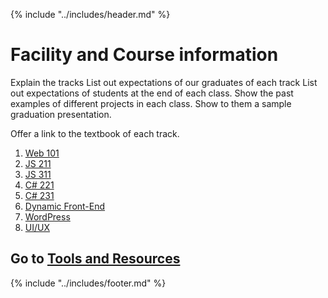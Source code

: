 {% include "../includes/header.md" %}

# Facility and Course information

<!-- @TODO  -->
Explain the tracks
List out expectations of our graduates of each track
List out expectations of students at the end of each class.
Show the past examples of different projects in each class.
Show to them a sample graduation presentation.

Offer a link to the textbook of each track.

1. [Web 101](https://aca-staff:AustinCoding14@web.austincodingacademy.com)
1. [JS 211](https://aca-staff:AustinCoding14@javascript.austincodingacademy.com)
1. [JS 311](https://aca-staff:AustinCoding14@fullstack.austincodingacademy.com)
1. [C# 221](https://aca-staff:AustinCoding14@csharp.austincodingacademy.com)
1. [C# 231](https://aca-staff:AustinCoding14@dotnet.austincodingacademy.com)
1. [Dynamic Front-End]()
1. [WordPress](	https://aca-staff:AustinCoding14@wordpress.austincodingacademy.com)
1. [UI/UX](https://aca-staff:AustinCoding14@webdesign.austincodingacademy.com)

## Go to [Tools and Resources](toolsAndResources.md)

{% include "../includes/footer.md" %}


<!-- {% include "../includes/header.md" %}

{% include "../includes/footer.md" %} -->